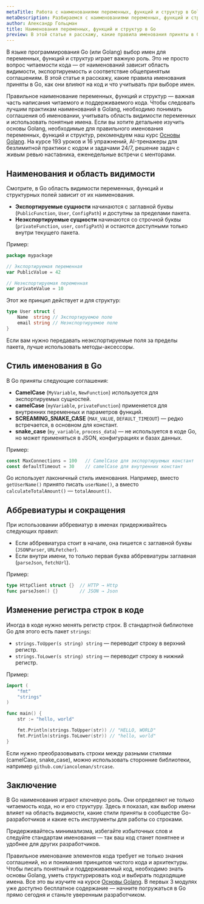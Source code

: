```yaml
---
metaTitle: Работа с наименованиями переменных, функций и структур в Golang
metaDescription: Разбираемся c наименованиями переменных, функций и структур в Golang
author: Александр Гольцман
title: Наименования переменных, функций и структур в Go
preview: В этой статье я расскажу, какие правила именования приняты в Go, как они влияют на код и что учитывать при выборе имен.
---
```


В языке программирования Go (или Golang) выбор имен для переменных, функций и структур играет важную роль. Это не просто вопрос читаемости кода — от наименований зависит область видимости, экспортируемость и соответствие общепринятым соглашениям. В этой статье я расскажу, какие правила именования приняты в Go, как они влияют на код и что учитывать при выборе имен.

Правильное наименование переменных, функций и структур — важная часть написания читаемого и поддерживаемого кода. Чтобы следовать лучшим практикам наименований в Golang, необходимо понимать соглашения об именовании, учитывать область видимости переменных и использовать понятные имена. Если вы хотите детальнее изучить основы Golang, необходимые для правильного именования переменных, функций и структур, рекомендуем наш курс [Основы Golang](https://purpleschool.ru/course/go-basics?utm_source=knowledgebase&utm_medium=text&utm_campaign=naimenovaniya_peremennykh_funktsiy_i_struktur_v_go). На курсе 193 уроков и 16 упражнений, AI-тренажеры для безлимитной практики с кодом и задачами 24/7, решение задач с живым ревью наставника, еженедельные встречи с менторами.

## **Наименования и область видимости**

Смотрите, в Go область видимости переменных, функций и структурных полей зависит от их наименования.

- **Экспортируемые сущности** начинаются с заглавной буквы (`PublicFunction`, `User`, `ConfigPath`) и доступны за пределами пакета.
- **Неэкспортируемые сущности** начинаются со строчной буквы (`privateFunction`, `user`, `configPath`) и остаются доступными только внутри текущего пакета.

Пример:

```go
package mypackage

// Экспортируемая переменная
var PublicValue = 42

// Неэкспортируемая переменная
var privateValue = 10
```

Этот же принцип действует и для структур:

```go
type User struct {
    Name  string // Экспортируемое поле
    email string // Неэкспортируемое поле
}
```

Если вам нужно передавать неэкспортируемые поля за пределы пакета, лучше использовать методы-аксессоры.

## **Стиль именования в Go**

В Go приняты следующие соглашения:

- **CamelCase** (`MyVariable`, `NewFunction`) используется для экспортируемых сущностей.
- **camelCase** (`myVariable`, `privateFunction`) применяется для внутренних переменных и параметров функций.
- **SCREAMING_SNAKE_CASE** (`MAX_VALUE`, `DEFAULT_TIMEOUT`) — редко встречается, в основном для констант.
- **snake_case** (`my_variable`, `process_data`) — не используется в коде Go, но может применяться в JSON, конфигурациях и базах данных.

Пример:

```go
const MaxConnections = 100   // CamelCase для экспортируемых констант
const defaultTimeout = 30    // camelCase для внутренних констант
```

Go использует лаконичный стиль именования. Например, вместо `getUserName()` принято писать `userName()`, а вместо `calculateTotalAmount()` — `totalAmount()`.

## **Аббревиатуры и сокращения**

При использовании аббревиатур в именах придерживайтесь следующих правил:

- Если аббревиатура стоит в начале, она пишется с заглавной буквы (`JSONParser`, `URLFetcher`).
- Если внутри имени, то только первая буква аббревиатуры заглавная (`parseJson`, `fetchUrl`).

Пример:

```go
type HttpClient struct {}  // HTTP → Http
func parseJson() {}        // JSON → Json
```

## **Изменение регистра строк в коде**

Иногда в коде нужно менять регистр строк. В стандартной библиотеке Go для этого есть пакет `strings`:

- `strings.ToUpper(s string) string` — переводит строку в верхний регистр.
- `strings.ToLower(s string) string` — переводит строку в нижний регистр.

Пример:

```go
import (
    "fmt"
    "strings"
)

func main() {
    str := "hello, world"

    fmt.Println(strings.ToUpper(str)) // "HELLO, WORLD"
    fmt.Println(strings.ToLower(str)) // "hello, world"
}
```

Если нужно преобразовывать строки между разными стилями (camelCase, snake_case), можно использовать сторонние библиотеки, например `github.com/iancoleman/strcase`.

## **Заключение**

В Go наименования играют ключевую роль. Они определяют не только читаемость кода, но и его структуру. Здесь я показал, как выбор имени влияет на область видимости, какие стили приняты в сообществе Go-разработчиков и какие есть инструменты для работы со строками.

Придерживайтесь минимализма, избегайте избыточных слов и следуйте стандартам именования — так ваш код станет понятнее и удобнее для других разработчиков.

Правильное именование элементов кода требует не только знания соглашений, но и понимания принципов чистого кода и архитектуры.  Чтобы писать понятный и поддерживаемый код, необходимо знать основы Golang, уметь структурировать код и выбирать подходящие имена. Все это вы изучите на курсе [Основы Golang](https://purpleschool.ru/course/go-basics?utm_source=knowledgebase&utm_medium=text&utm_campaign=naimenovaniya_peremennykh_funktsiy_i_struktur_v_go). В первых 3 модулях уже доступно бесплатное содержание — начните погружаться в Go прямо сегодня и станьте уверенным разработчиком.

